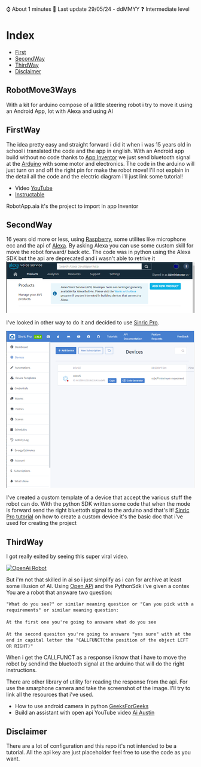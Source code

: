 
⌚ About 1 minutes 📅 Last update 29/05/24 - ddMMYY ❓ Intermediate level
# Index
- [First](#first) 
- [SecondWay](#second)
- [ThirdWay](#third)
- [Disclaimer](#disclaimer)

## RobotMove3Ways
With a kit for arduino compose of a little steering robot i try to move it using an Android App, Iot with Alexa and using AI

## FirstWay <a id="first"></a>
The idea pretty easy and straight forward i did it when i was 15 years old in school i translated the code and the app in english. With an Android app build without no code thanks to [App Inventor](https://appinventor.mit.edu/) we just send bluetooth signal at the [Arduino](https://www.arduino.cc/) with some motor and electronics. The code in the arduino will just turn on and off the right pin for make the robot move!
I'll not explain in the detail all the code and the electric diagram i'll just link some tutorial!
- Video [YouTube](https://www.youtube.com/watch?v=QC6TDIduhfg) 
- [Instructable](https://www.instructables.com/Build-a-Bluetooth-Robot-W-Arduino-MIT-App-Inventor/)

RobotApp.aia it's the project to import in app Inventor

## SecondWay <a id="second"></a>
16 years old more or less, using [Raspberry](https://www.raspberrypi.com/products/raspberry-pi-3-model-b/), some utilites like microphone ecc and the api of [Alexa](https://www.alexa.com/). By asking Alexa you can use some custom skill for move the robot forward/ back etc. The code was in python using the Alexa SDK but the api are deprecated and i wasn't able to retrive it ![Deprecated Api Image](/ReadmeImg/AlexaOldApi.PNG)

I've looked in other way to do it and decided to use [Sinric Pro](https://sinric.pro/). 

![Sinric Pro Dashboard](/ReadmeImg/SinricPro.PNG)

I've created a custom template of a device that accept the various stuff the robot can do. With the python SDK written some code that when the mode is forward send the right bluettoth signal to the arduino and that's it! [Sinric Pro tutorial](https://help.sinric.pro/pages/custom-templates) on how to create a custom device it's the basic doc that i've used for creating the project

## ThirdWay <a id="third"></a>
I got really exited by seeing this super viral video.

[![OpenAi Robot](https://img.youtube.com/vi/Sq1QZB5baNw/0.jpg)](https://www.youtube.com/watch?v=Sq1QZB5baNw)

But i'm not that skilled in ai so i just simplify as i can for archive at least some illusion of AI. Using [Open APi](https://openai.com/index/openai-api) and the PythonSdk i've given a contex
    You are a robot that answare two question:

    "What do you see?" or similar meaning question or "Can you pick with a requirements" or similar meaning question:

    At the first one you're going to answare what do you see

    At the second quesiton you're going to answare "yes sure" with at the end in capital letter the "CALLFUNCT(the position of the object LEFT OR RIGHT)"
When i get the CALLFUNCT as a response i know that i have to move the robot by sendind the bluetooth signal at the arduino that will do the right instructions. 

There are other library of utility for reading the response from the api. For use the smarphone camera and take the screenshot of the image. I'll try to link all the resources that i've used.
- How to use android camera in python [GeeksForGeeks](https://www.geeksforgeeks.org/connect-your-android-phone-camera-to-opencv-python/)
- Build an assistant with open api YouTube video [Ai Austin](https://www.youtube.com/watch?v=8z8Cobsvc9k)

## Disclaimer <a id="disclaimer"></a>
There are a lot of configuration and this repo it's not intended to be a tutorial. All the api key are just placeholder feel free to use the code as you want.

